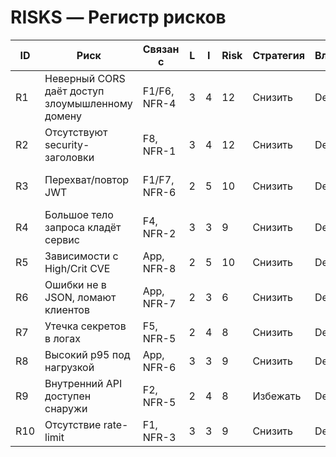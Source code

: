 # RISKS — Регистр рисков

| ID | Риск | Связан с | L | I | Risk | Стратегия | Владелец | Срок | Критерий закрытия |
|---|---|---|---|---|---|---|---|---|---|
| R1 | Неверный CORS даёт доступ злоумышленному домену | F1/F6, NFR-4 | 3 | 4 | 12 | Снизить | Dev | 2025-10-25 | CORS-тесты пройдены |
| R2 | Отсутствуют security-заголовки | F8, NFR-1 | 3 | 4 | 12 | Снизить | Dev | 2025-10-25 | curl показывает все заголовки |
| R3 | Перехват/повтор JWT | F1/F7, NFR-6 | 2 | 5 | 10 | Снизить | Dev | 2025-11-01 | TTL/refresh-политика внедрена |
| R4 | Большое тело запроса кладёт сервис | F4, NFR-2 | 3 | 3 | 9 | Снизить | Dev | 2025-10-25 | 413 на >1 МБ в тестах |
| R5 | Зависимости с High/Crit CVE | App, NFR-8 | 2 | 5 | 10 | Снизить | DevOps | 2025-10-24 | CI `pip-audit` зелёный |
| R6 | Ошибки не в JSON, ломают клиентов | App, NFR-7 | 2 | 3 | 6 | Снизить | Dev | 2025-10-24 | pytest на JSON-ошибки |
| R7 | Утечка секретов в логах | F5, NFR-5 | 2 | 4 | 8 | Снизить | Dev | 2025-10-28 | маскирование логов включено |
| R8 | Высокий p95 под нагрузкой | App, NFR-6 | 3 | 3 | 9 | Снизить | Dev | 2025-11-01 | p95 ≤ 200мс в отчёте |
| R9 | Внутренний API доступен снаружи | F2, NFR-5 | 2 | 4 | 8 | Избежать | DevOps | 2025-11-05 | сегментация/ACL настроены |
| R10 | Отсутствие rate-limit | F1, NFR-3 | 3 | 3 | 9 | Снизить | Dev | 2025-11-10 | 429 при > лимита |
